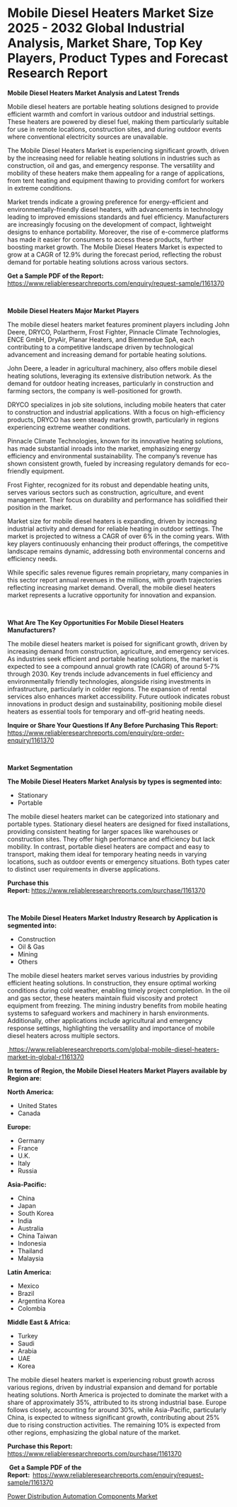 <p><h1>Mobile Diesel Heaters Market Size 2025 - 2032 Global Industrial Analysis, Market Share, Top Key Players, Product Types and Forecast Research Report</h1></p><p><strong>Mobile Diesel Heaters Market Analysis and Latest Trends</strong></p>
<p><p>Mobile diesel heaters are portable heating solutions designed to provide efficient warmth and comfort in various outdoor and industrial settings. These heaters are powered by diesel fuel, making them particularly suitable for use in remote locations, construction sites, and during outdoor events where conventional electricity sources are unavailable.</p><p>The Mobile Diesel Heaters Market is experiencing significant growth, driven by the increasing need for reliable heating solutions in industries such as construction, oil and gas, and emergency response. The versatility and mobility of these heaters make them appealing for a range of applications, from tent heating and equipment thawing to providing comfort for workers in extreme conditions.</p><p>Market trends indicate a growing preference for energy-efficient and environmentally-friendly diesel heaters, with advancements in technology leading to improved emissions standards and fuel efficiency. Manufacturers are increasingly focusing on the development of compact, lightweight designs to enhance portability. Moreover, the rise of e-commerce platforms has made it easier for consumers to access these products, further boosting market growth. The Mobile Diesel Heaters Market is expected to grow at a CAGR of 12.9% during the forecast period, reflecting the robust demand for portable heating solutions across various sectors.</p></p>
<p><strong>Get a Sample PDF of the Report:&nbsp;</strong> <a href="https://www.reliableresearchreports.com/enquiry/request-sample/1161370?utm_campaign=3292&utm_medium=2&utm_source=Github&utm_content=ia&utm_term=22032025&utm_id=mobile-diesel-heaters">https://www.reliableresearchreports.com/enquiry/request-sample/1161370</a></p>
<p>&nbsp;</p>
<p><strong>Mobile Diesel Heaters Major Market Players</strong></p>
<p><p>The mobile diesel heaters market features prominent players including John Deere, DRYCO, Polartherm, Frost Fighter, Pinnacle Climate Technologies, ENCE GmbH, DryAir, Planar Heaters, and Biemmedue SpA, each contributing to a competitive landscape driven by technological advancement and increasing demand for portable heating solutions.</p><p>John Deere, a leader in agricultural machinery, also offers mobile diesel heating solutions, leveraging its extensive distribution network. As the demand for outdoor heating increases, particularly in construction and farming sectors, the company is well-positioned for growth.</p><p>DRYCO specializes in job site solutions, including mobile heaters that cater to construction and industrial applications. With a focus on high-efficiency products, DRYCO has seen steady market growth, particularly in regions experiencing extreme weather conditions.</p><p>Pinnacle Climate Technologies, known for its innovative heating solutions, has made substantial inroads into the market, emphasizing energy efficiency and environmental sustainability. The company’s revenue has shown consistent growth, fueled by increasing regulatory demands for eco-friendly equipment.</p><p>Frost Fighter, recognized for its robust and dependable heating units, serves various sectors such as construction, agriculture, and event management. Their focus on durability and performance has solidified their position in the market.</p><p>Market size for mobile diesel heaters is expanding, driven by increasing industrial activity and demand for reliable heating in outdoor settings. The market is projected to witness a CAGR of over 6% in the coming years. With key players continuously enhancing their product offerings, the competitive landscape remains dynamic, addressing both environmental concerns and efficiency needs.</p><p>While specific sales revenue figures remain proprietary, many companies in this sector report annual revenues in the millions, with growth trajectories reflecting increasing market demand. Overall, the mobile diesel heaters market represents a lucrative opportunity for innovation and expansion.</p></p>
<p>&nbsp;</p>
<p><strong>What Are The Key Opportunities For Mobile Diesel Heaters Manufacturers?</strong></p>
<p><p>The mobile diesel heaters market is poised for significant growth, driven by increasing demand from construction, agriculture, and emergency services. As industries seek efficient and portable heating solutions, the market is expected to see a compound annual growth rate (CAGR) of around 5-7% through 2030. Key trends include advancements in fuel efficiency and environmentally friendly technologies, alongside rising investments in infrastructure, particularly in colder regions. The expansion of rental services also enhances market accessibility. Future outlook indicates robust innovations in product design and sustainability, positioning mobile diesel heaters as essential tools for temporary and off-grid heating needs.</p></p>
<p><strong>Inquire or Share Your Questions If Any Before Purchasing This Report:</strong> <a href="https://www.reliableresearchreports.com/enquiry/pre-order-enquiry/1161370?utm_campaign=3292&utm_medium=2&utm_source=Github&utm_content=ia&utm_term=22032025&utm_id=mobile-diesel-heaters">https://www.reliableresearchreports.com/enquiry/pre-order-enquiry/1161370</a></p>
<p>&nbsp;</p>
<p><strong>Market Segmentation</strong></p>
<p><strong>The Mobile Diesel Heaters Market Analysis by types is segmented into:</strong></p>
<p><ul><li>Stationary</li><li>Portable</li></ul></p>
<p><p>The mobile diesel heaters market can be categorized into stationary and portable types. Stationary diesel heaters are designed for fixed installations, providing consistent heating for larger spaces like warehouses or construction sites. They offer high performance and efficiency but lack mobility. In contrast, portable diesel heaters are compact and easy to transport, making them ideal for temporary heating needs in varying locations, such as outdoor events or emergency situations. Both types cater to distinct user requirements in diverse applications.</p></p>
<p><strong>Purchase this Report:&nbsp;</strong><a href="https://www.reliableresearchreports.com/purchase/1161370?utm_campaign=3292&utm_medium=2&utm_source=Github&utm_content=ia&utm_term=22032025&utm_id=mobile-diesel-heaters">https://www.reliableresearchreports.com/purchase/1161370</a></p>
<p>&nbsp;</p>
<p><strong>The Mobile Diesel Heaters Market Industry Research by Application is segmented into:</strong></p>
<p><ul><li>Construction</li><li>Oil & Gas</li><li>Mining</li><li>Others</li></ul></p>
<p><p>The mobile diesel heaters market serves various industries by providing efficient heating solutions. In construction, they ensure optimal working conditions during cold weather, enabling timely project completion. In the oil and gas sector, these heaters maintain fluid viscosity and protect equipment from freezing. The mining industry benefits from mobile heating systems to safeguard workers and machinery in harsh environments. Additionally, other applications include agricultural and emergency response settings, highlighting the versatility and importance of mobile diesel heaters across multiple sectors.</p></p>
<p><a href="https://www.reliableresearchreports.com/global-mobile-diesel-heaters-market-in-global-r1161370?utm_campaign=3292&utm_medium=2&utm_source=Github&utm_content=ia&utm_term=22032025&utm_id=mobile-diesel-heaters">&nbsp;https://www.reliableresearchreports.com/global-mobile-diesel-heaters-market-in-global-r1161370</a></p>
<p><strong>In terms of Region, the Mobile Diesel Heaters Market Players available by Region are:</strong></p>
<p>
    <p> <strong> North America: </strong>
        <ul>
            <li>United States</li>
            <li>Canada</li>
        </ul>
        </p> 
    <p> <strong> Europe: </strong>
        <ul>
            <li>Germany</li>
            <li>France</li>
            <li>U.K.</li>
            <li>Italy</li>
            <li>Russia</li>
        </ul>
        </p> 
    <p> <strong> Asia-Pacific: </strong>
        <ul>
            <li>China</li>
            <li>Japan</li>
            <li>South Korea</li>
            <li>India</li>
            <li>Australia</li>
            <li>China Taiwan</li>
            <li>Indonesia</li>
            <li>Thailand</li>
            <li>Malaysia</li>
        </ul>
        </p> 
    <p> <strong> Latin America: </strong>
        <ul>
            <li>Mexico</li>
            <li>Brazil</li>
            <li>Argentina Korea</li>
            <li>Colombia</li>
        </ul>
        </p> 
    <p> <strong> Middle East & Africa: </strong>
        <ul>
            <li>Turkey</li>
            <li>Saudi</li>
            <li>Arabia</li>
            <li>UAE</li>
            <li>Korea</li>
        </ul>
    </p>
    </p>
<p><p>The mobile diesel heaters market is experiencing robust growth across various regions, driven by industrial expansion and demand for portable heating solutions. North America is projected to dominate the market with a share of approximately 35%, attributed to its strong industrial base. Europe follows closely, accounting for around 30%, while Asia-Pacific, particularly China, is expected to witness significant growth, contributing about 25% due to rising construction activities. The remaining 10% is expected from other regions, emphasizing the global nature of the market.</p></p>
<p><strong>Purchase this Report: </strong><a href="https://www.reliableresearchreports.com/purchase/1161370?utm_campaign=3292&utm_medium=2&utm_source=Github&utm_content=ia&utm_term=22032025&utm_id=mobile-diesel-heaters">https://www.reliableresearchreports.com/purchase/1161370</a></p>
<p>&nbsp;<strong>Get a Sample PDF of the Report:&nbsp;&nbsp;</strong><a href="https://www.reliableresearchreports.com/enquiry/request-sample/1161370?utm_campaign=3292&utm_medium=2&utm_source=Github&utm_content=ia&utm_term=22032025&utm_id=mobile-diesel-heaters">https://www.reliableresearchreports.com/enquiry/request-sample/1161370</a></p>
<p><strong></strong></p>
<p><p><a href="https://github.com/mudgeadamsvx/Market-Research-Report-List-1/blob/main/power-distribution-automation-components-market.md?utm_campaign=3292&utm_medium=2&utm_source=Github&utm_content=ia&utm_term=22032025&utm_id=mobile-diesel-heaters">Power Distribution Automation Components Market</a></p></p>